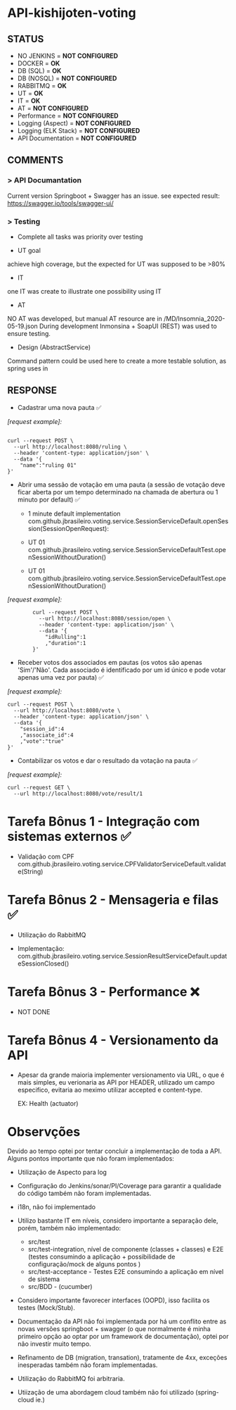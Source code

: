 # API-kishijoten-voting


## STATUS

 - NO JENKINS 			= **NOT CONFIGURED**
 - DOCKER		 		= **OK** 
 - DB (SQL)		 		= **OK** 
 - DB (NOSQL)		 	= **NOT CONFIGURED** 
 - RABBITMQ		 		= **OK** 
 - UT 					= **OK**
 - IT 					= **OK**
 - AT 					= **NOT CONFIGURED**
 - Performance		 	= **NOT CONFIGURED**
 - Logging (Aspect) 	= **NOT CONFIGURED**
 - Logging (ELK Stack) 	= **NOT CONFIGURED**
 - API Documentation	= **NOT CONFIGURED**

## COMMENTS


### > API Documantation
	
	
 Current version Springboot + Swagger has an issue. 
 see expected result: https://swagger.io/tools/swagger-ui/
	

### > Testing
	
	
 - Complete all tasks was priority over testing
 
 
 - UT goal 

 achieve high coverage, but the expected for UT was supposed to be >80%
 
 - IT

one IT was create to illustrate one possibility using IT

 - AT
 
 NO AT was developed, but manual AT resource are in /MD/Insomnia_2020-05-19.json
 During development Inmonsina + SoapUI (REST) was used to ensure testing. 

 - Design (AbstractService)

 Command pattern could be used here to create a more testable solution, as spring uses in 

## RESPONSE

 - Cadastrar uma nova pauta :white_check_mark:
    
*[request example]:*

```

curl --request POST \
  --url http://localhost:8080/ruling \
  --header 'content-type: application/json' \
  --data '{
	"name":"ruling 01"
}'

```
  
  - Abrir uma sessão de votação em uma pauta (a sessão de votação deve ficar aberta por um tempo determinado na chamada de abertura ou 1 minuto por default) :white_check_mark:
  
    - 1 minute default implementation com.github.jbrasileiro.voting.service.SessionServiceDefault.openSession(SessionOpenRequest):
      
    - UT 01 com.github.jbrasileiro.voting.service.SessionServiceDefaultTest.openSessionWithoutDuration()
    - UT 01 com.github.jbrasileiro.voting.service.SessionServiceDefaultTest.openSessionWithoutDuration()    

 *[request example]:*
 
```
		curl --request POST \
		  --url http://localhost:8080/session/open \
		  --header 'content-type: application/json' \
		  --data '{
			"idRulling":1
			,"duration":1
		}'
```


  - Receber votos dos associados em pautas (os votos são apenas 'Sim'/'Não'. Cada associado é identificado por um id único e pode votar apenas uma vez por pauta) :white_check_mark:


 *[request example]:*

```
curl --request POST \
  --url http://localhost:8080/vote \
  --header 'content-type: application/json' \
  --data '{
	"session_id":4
	,"associate_id":4
	,"vote":"true"
}'
```
  
  
  - Contabilizar os votos e dar o resultado da votação na pauta :white_check_mark:

 *[request example]:*
 
```
curl --request GET \
  --url http://localhost:8080/vote/result/1

```


# Tarefa Bônus 1 - Integração com sistemas externos :white_check_mark:

  - Validação com CPF com.github.jbrasileiro.voting.service.CPFValidatorServiceDefault.validate(String)
  
# Tarefa Bônus 2 - Mensageria e filas :white_check_mark:

  - Utilização do RabbitMQ
  
  - Implementação: com.github.jbrasileiro.voting.service.SessionResultServiceDefault.updateSessionClosed()
  
# Tarefa Bônus 3 - Performance :x:
 
  - NOT DONE
 
# Tarefa Bônus 4 - Versionamento da API

 - 	Apesar da grande maioria implementer versionamento via URL, o que é mais simples, eu verionaria as API por HEADER, utilizado um campo especifico, evitaria ao meximo utilizar accepted e content-type.
 	
 	EX: Health (actuator)
 
 
# Observções 


Devido ao tempo optei por tentar concluir a implementação de toda a API.
Alguns pontos importante que não foram implementados:

 - Utilização de Aspecto para log
 - Configuração do Jenkins/sonar/PI/Coverage para garantir a qualidade do código também não foram implementadas.
 - i18n, não foi implementado
 - Utilizo bastante IT em níveis, considero importante a separação dele, porém, também não implementado:
   - src/test
   - src/test-integration, nível de componente (classes + classes) e E2E (testes consumindo a aplicação + possibilidade de configuração/mock de alguns pontos ) 
   - src/test-acceptance - Testes E2E consumindo a aplicação em nível de sistema
   - src/BDD - (cucumber)
   
 - Considero importante favorecer interfaces (OOPD), isso facilita os testes (Mock/Stub).
 
 - Documentação da API não foi implementada por há um conflito entre as novas versões springboot + swagger (o que normalmente é minha primeiro opção ao optar por um framework de documentação), optei por não investir muito tempo.
 
 - Refinamento de DB (migration, transation), tratamente de 4xx, exceções inesperadas também não foram implementadas. 
 
 - Utilização do RabbitMQ foi arbitraria.
 
 - Utiização de uma abordagem cloud também não foi utilizado (spring-cloud ie.)
 
 